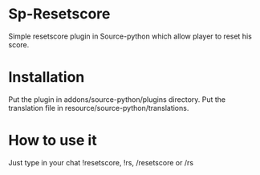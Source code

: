 # Sp-Resetscore
Simple resetscore plugin in Source-python which allow player to reset his score.

# Installation
Put the plugin in addons/source-python/plugins directory.
Put the translation file in resource/source-python/translations.

# How to use it
Just type in your chat !resetscore, !rs, /resetscore or /rs 
